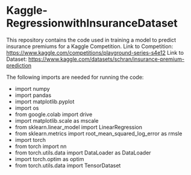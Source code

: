 # Kaggle-RegressionwithInsuranceDataset

This repository contains the code used in training a model to predict insurance premiums for a Kaggle Competition.
Link to Competition: https://www.kaggle.com/competitions/playground-series-s4e12
Link to Dataset: https://www.kaggle.com/datasets/schran/insurance-premium-prediction

The following imports are needed for running the code:
- import numpy
- import pandas
- import matplotlib.pyplot
- import os
- from google.colab import drive
- import matplotlib.scale as mscale
- from sklearn.linear_model import LinearRegression
- from sklearn.metrics import root_mean_squared_log_error as rmsle
- import torch
- from torch import nn
- from torch.utils.data import DataLoader as DataLoader
- import torch.optim as optim
- from torch.utils.data import TensorDataset

